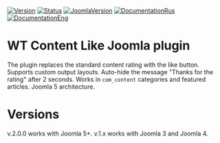 [![Version](https://img.shields.io/github/release/sergeytolkachyov/wt-content-like.svg?label=Version)](https://web-tolk.ru/dev/joomla-plugins/wt-content-like?utm_source=github) [![Status](https://img.shields.io/badge/Status-stable-green.svg)]() [![JoomlaVersion](https://img.shields.io/badge/Joomla-5.0+-orange.svg)]() [![DocumentationRus](https://img.shields.io/badge/Documentation-rus-blue.svg)](https://web-tolk.ru/dev/joomla-plugins/wt-content-like?utm_source=github) [![DocumentationEng](https://img.shields.io/badge/Documentation-eng-blueviolet.svg)](https://web-tolk.ru/en/dev/joomla-plugins/wt-content-like?utm_source=github)
# WT Content Like Joomla plugin
The plugin replaces the standard content rating with the like button. Supports custom output layouts. Auto-hide the message "Thanks for the rating" after 2 seconds. Works in `com_content` categories and featured articles. Joomla 5 architecture.
# Versions
v.2.0.0 works with Joomla 5+.
v.1.x works with Joomla 3 and Joomla 4.
